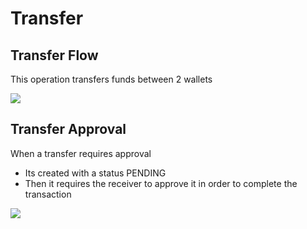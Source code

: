 # Transfer

## Transfer Flow
This operation transfers funds between 2 wallets

![](https://www.plantuml.com/plantuml/png/hPB1pjem48JlVWg_W5-0GmKDeK92QKNWNBdE12mvThfUH-Bjwm0LhMYYIlalEKnsvijaTnrP4wVE2M6SXMUfFic2e1adqZwse29ufk0SQ2NvgOcfaNVx5WuNpVZ3BBHZIVYP45aDsjb6imrUo0dhTAXSIVYO22h2Do2b3Ti1Yv881dPOcFLi1MKI4Rov2VX6YEcakpOIWyzsSv-R6Ty1iT3E9ASvqEW8NPyohmNY_s6Ew4EqsNtBzgW7FFR2huaFtiqrCnHyI9UhQfDleiZwExJFglKNCOii1tYkcQ2xp1a12gCaJyTDLM-Aq_vhzVrRMMttrHSXu2B-OiHa369iavl7VDPEUuFNhrh9rD_t-kFnHeNsMMzvpk_3MrwyFXT5MTUxy-4VtLjj7PgvtlDdea0KI3NW71INV-nkip-KM_4uXdL-fixz0W00)

## Transfer Approval
When a transfer requires approval
- Its created with a status PENDING
- Then it requires the receiver to approve it in order to complete the transaction


![](https:////www.plantuml.com/plantuml/png/hT51Ri8m50JGlK_X2_W2B2fG21LIbLO4rjLNCbIMZEr-VqVbzeth1InQr4MsySnJnbud8PPySKeDpiABDazw4oE72KScdsWG6tmJl71m3hpIL4_LezJloXOE7oIu6OgSw8GXivMhcS3sR0SgMQKV08zvlTBmAJDCJc1Zas4CDfPrYwWJEJiQWQSPX1_hYZg9dE7iiFmKkKQKASV3fkjtxM4HD0b9JeLzQxljldjUHBtT13wpPOoBg3w8mLSiNhtqXa5IEsVmFNVdpFqSHvAxlwgZ_rS_88Pa9V1rXX9DcAVyNMmdUEbbFh-KEFneK3xfdqVRDCVzQ_VUdvgcxVlTwKKfjPup-UA-0G00)
